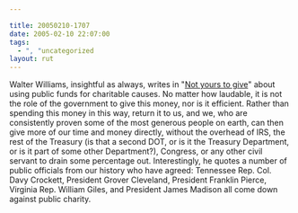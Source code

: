 ```yaml
---

title: 20050210-1707
date: 2005-02-10 22:07:00
tags:
  - ", "uncategorized
layout: rut
---
```


Walter Williams, insightful as always, writes in "<a href="http://www.townhall.com/columnists/walterwilliams/ww20050209.shtml">Not
yours to give</a>" about using public funds for charitable causes.
No matter how laudable, it is not the role of the government to give
this money, nor is it efficient.  Rather than spending this money
in this way, return it to us, and we, who are consistently proven
some of the most generous people on earth, can then give more of our
time and money directly, without the overhead of IRS, the rest of the
Treasury (is that a second DOT, or is it the Treasury Department, or
is it part of some other Department?), Congress, or any other civil
servant to drain some percentage out.  Interestingly, he quotes
a number of public officials from our history who have agreed:
Tennessee Rep. Col. Davy Crockett, President Grover Cleveland,
President Franklin Pierce, Virginia Rep. William Giles, and President
James Madison all come down against public charity.

